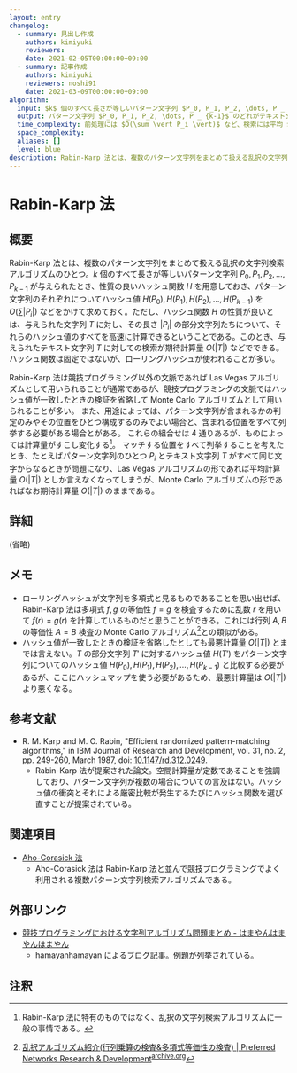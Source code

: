 ```yaml
---
layout: entry
changelog:
  - summary: 見出し作成
    authors: kimiyuki
    reviewers:
    date: 2021-02-05T00:00:00+09:00
  - summary: 記事作成
    authors: kimiyuki
    reviewers: noshi91
    date: 2021-03-09T00:00:00+09:00
algorithm:
  input: $k$ 個のすべて長さが等しいパターン文字列 $P_0, P_1, P_2, \dots, P _ {k-1}$ およびテキスト文字列 $T$
  output: パターン文字列 $P_0, P_1, P_2, \dots, P _ {k-1}$ のどれがテキスト文字列 $T$ に含まれるか。含まれるならその位置も求める。
  time_complexity: 前処理には $O(\sum \vert P_i \vert)$ など、検索には平均 $O(\vert T \vert)$ など
  space_complexity:
  aliases: []
  level: blue
description: Rabin-Karp 法とは、複数のパターン文字列をまとめて扱える乱択の文字列検索アルゴリズムのひとつ。$k$ 個のパターン文字列 $P_0, P_1, P_2, \dots, P _ {k-1}$ のそれぞれについて $O(\sum \vert P_i \vert)$ などをかけてハッシュ値を求めておくことで、与えられたテキスト文字列 $T$ に対し平均 $O(\vert T \vert)$ などでこれらの検索ができる。ハッシュ関数は固定ではないが、ローリングハッシュが使われることが多い。
---
```


# Rabin-Karp 法

## 概要

Rabin-Karp 法とは、複数のパターン文字列をまとめて扱える乱択の文字列検索アルゴリズムのひとつ。$k$ 個のすべて長さが等しいパターン文字列 $P_0, P_1, P_2, \dots, P _ {k-1}$ が与えられたとき、性質の良いハッシュ関数 $H$ を用意しておき、パターン文字列のそれぞれについてハッシュ値 $H(P_0), H(P_1), H(P_2), \dots, H(P _ {k-1})$ を $O(\sum \vert P_i \vert)$ などをかけて求めておく。ただし、ハッシュ関数 $H$ の性質が良いとは、与えられた文字列 $T$ に対し、その長さ $\lvert P_i \rvert$ の部分文字列たちについて、それらのハッシュ値のすべてを高速に計算できるということである。このとき、与えられたテキスト文字列 $T$ に対しての検索が期待計算量 $O(\lvert T \rvert)$ などでできる。ハッシュ関数は固定ではないが、ローリングハッシュが使われることが多い。

Rabin-Karp 法は競技プログラミング以外の文脈であれば Las Vegas アルゴリズムとして用いられることが通常であるが、競技プログラミングの文脈ではハッシュ値が一致したときの検証を省略して Monte Carlo アルゴリズムとして用いられることが多い。
また、用途によっては、パターン文字列が含まれるかの判定のみやその位置をひとつ構成するのみでよい場合と、含まれる位置をすべて列挙する必要がある場合とがある。
これらの組合せは $4$ 通りあるが、ものによっては計算量がすこし変化する[^las-vegas-enumerate-all]。
マッチする位置をすべて列挙することを考えたとき、たとえばパターン文字列のひとつ $P_i$ とテキスト文字列 $T$ がすべて同じ文字からなるときが問題になり、Las Vegas アルゴリズムの形であれば平均計算量 $O(\lvert T \rvert)$ としか言えなくなってしまうが、Monte Carlo アルゴリズムの形であればなお期待計算量 $O(\lvert T \rvert)$ のままである。

## 詳細

(省略)

## メモ

-   ローリングハッシュが文字列を多項式と見るものであることを思い出せば、Rabin-Karp 法は多項式 $f, g$ の等価性 $f = g$ を検査するために乱数 $r$ を用いて $f(r) = g(r)$ を計算しているものだと思うことができる。これには行列 $A, B$ の等価性 $A = B$ 検査の Monte Carlo アルゴリズム[^pfn-matrix-monte-carlo]との類似がある。
-   ハッシュ値が一致したときの検証を省略したとしても最悪計算量 $O(\lvert T \rvert)$ とまでは言えない。$T$ の部分文字列 $T'$ に対するハッシュ値 $H(T')$ をパターン文字列についてのハッシュ値 $H(P_0), H(P_1), H(P_2), \dots, H(P _ {k-1})$ と比較する必要があるが、ここにハッシュマップを使う必要があるため、最悪計算量は $O(\lvert T \rvert)$ より悪くなる。

## 参考文献

-   R. M. Karp and M. O. Rabin, "Efficient randomized pattern-matching algorithms," in IBM Journal of Research and Development, vol. 31, no. 2, pp. 249-260, March 1987, doi: [10.1147/rd.312.0249](https://doi.org/10.1147/rd.312.0249).
    -   Rabin-Karp 法が提案された論文。空間計算量が定数であることを強調しており、パターン文字列が複数の場合についての言及はない。ハッシュ値の衝突とそれによる厳密比較が発生するたびにハッシュ関数を選び直すことが提案されている。

## 関連項目

-   [Aho-Corasick 法](/aho-corasick)
    -   Aho-Corasick 法は Rabin-Karp 法と並んで競技プログラミングでよく利用される複数パターン文字列検索アルゴリズムである。

## 外部リンク

-   [競技プログラミングにおける文字列アルゴリズム問題まとめ - はまやんはまやんはまやん](https://www.hamayanhamayan.com/entry/2017/03/25/005452)
    -   <a class="handle">hamayanhamayan</a> によるブログ記事。例題が列挙されている。

## 注釈

[^las-vegas-enumerate-all]: Rabin-Karp 法に特有のものではなく、乱択の文字列検索アルゴリズムに一般の事情である。
[^pfn-matrix-monte-carlo]: [乱択アルゴリズム紹介(行列乗算の検査&amp;多項式等価性の検査) &#124; Preferred Networks Research &amp; Development](https://tech.preferred.jp/ja/blog/matrix-multiplication-and-polynomial-identity/)<sup>[archive.org](https://web.archive.org/web/20210110054323/https://tech.preferred.jp/ja/blog/matrix-multiplication-and-polynomial-identity/)</sup>
